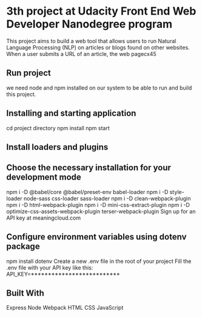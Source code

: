 # 3th project at Udacity Front End Web Developer Nanodegree program

This project aims to build a web tool that allows users to run Natural Language Processing (NLP) on articles or blogs found on other websites. When a user submits a URL of an article, the web pagecx45

## Run project

we need node and npm installed on our system to be able to run and build this project.

## Installing and starting application

cd  project directory
npm install
npm start

## Install loaders and plugins

## Choose the necessary installation for your development mode

npm i -D @babel/core @babel/preset-env babel-loader
npm i -D style-loader node-sass css-loader sass-loader
npm i -D clean-webpack-plugin
npm i -D html-webpack-plugin
npm i -D mini-css-extract-plugin
npm i -D optimize-css-assets-webpack-plugin terser-webpack-plugin
Sign up for an API key at meaningcloud.com

## Configure environment variables using dotenv package

npm install dotenv
Create a new .env file in the root of your project
Fill the .env file with your API key like this:
API_KEY=**************************

## Built With

Express
Node
Webpack
HTML
CSS
JavaScript
